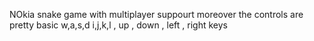 NOkia snake game with multiplayer suppourt moreover the controls are pretty basic w,a,s,d i,j,k,l , up , down , left , right keys
